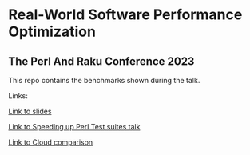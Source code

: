 # Real-World Software Performance Optimization
## The Perl And Raku Conference 2023

This repo contains the benchmarks shown during the talk.

Links:

[Link to slides](https://docs.google.com/presentation/d/1ytkG7gKPLSyN2Lx2_SC2jA5rjByWi2jjyf2oiMus_ng/edit?usp=sharing)

[Link to Speeding up Perl Test suites talk](https://www.youtube.com/watch?v=5LY8o2Apa8E)

[Link to Cloud comparison](https://dev.to/dkechag/cloud-vm-performance-value-comparison-2023-perl-more-1kpp)
